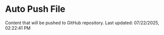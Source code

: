 # Auto Push File

Content that will be pushed to GitHub repository.
Last updated: 07/22/2025, 02:22:41 PM